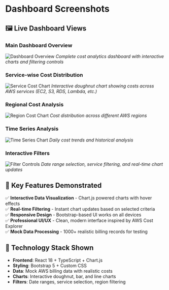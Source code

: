 # Dashboard Screenshots

## 🖼️ Live Dashboard Views

### Main Dashboard Overview
![Dashboard Overview](images/dashboard-overview.png)
*Complete cost analytics dashboard with interactive charts and filtering controls*

### Service-wise Cost Distribution
![Service Cost Chart](images/service-cost-chart.png)
*Interactive doughnut chart showing costs across AWS services (EC2, S3, RDS, Lambda, etc.)*

### Regional Cost Analysis
![Region Cost Chart](images/region-cost-chart.png)
*Cost distribution across different AWS regions*

### Time Series Analysis
![Time Series Chart](images/time-series-chart.png)
*Daily cost trends and historical analysis*

### Interactive Filters
![Filter Controls](images/filter-controls.png)
*Date range selection, service filtering, and real-time chart updates*

## 🎯 Key Features Demonstrated

✅ **Interactive Data Visualization** - Chart.js powered charts with hover effects  
✅ **Real-time Filtering** - Instant chart updates based on selected criteria  
✅ **Responsive Design** - Bootstrap-based UI works on all devices  
✅ **Professional UI/UX** - Clean, modern interface inspired by AWS Cost Explorer  
✅ **Mock Data Processing** - 1000+ realistic billing records for testing  

## 🚀 Technology Stack Shown

- **Frontend**: React 18 + TypeScript + Chart.js
- **Styling**: Bootstrap 5 + Custom CSS
- **Data**: Mock AWS billing data with realistic costs
- **Charts**: Interactive doughnut, bar, and line charts
- **Filters**: Date ranges, service selection, region filtering